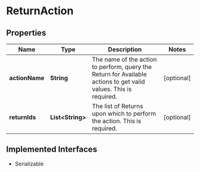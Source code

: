

# ReturnAction



## Properties

| Name | Type | Description | Notes |
|------------ | ------------- | ------------- | -------------|
|**actionName** | **String** | The name of the action to perform, query the Return for Available actions to get valid values. This is required. |  [optional] |
|**returnIds** | **List&lt;String&gt;** | The list of Returns upon which to perform the action. This is required. |  [optional] |


## Implemented Interfaces

* Serializable


